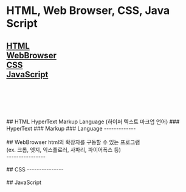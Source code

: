 # HTML, Web Browser, CSS, Java Script
[HTML](#HTML)<br>
[WebBrowser](#WebBrowser)<br>
[CSS](#CSS)<br>
[JavaScript](#JavaScript)<br>
<br>
<br>
------------
<br>
<br>
## HTML
HyperText Markup Language (하이퍼 텍스트 마크업 언어)
### HyperText
### Markup
### Language
-------------
<br>
<br>
## WebBrowser
html의 확장자를 구동할 수 있는 프로그램<br>
(ex. 크롬, 엣지, 익스플로러, 사파리, 파이어폭스 등)<br>
----------------
<br>
<br>
## CSS
---------------
<br>
<br>
## JavaScript
<br>
